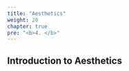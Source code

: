 ```yaml
---
title: "Aesthetics"
weight: 20
chapter: true
pre: "<b>4. </b>"
---
```


## Introduction to Aesthetics
